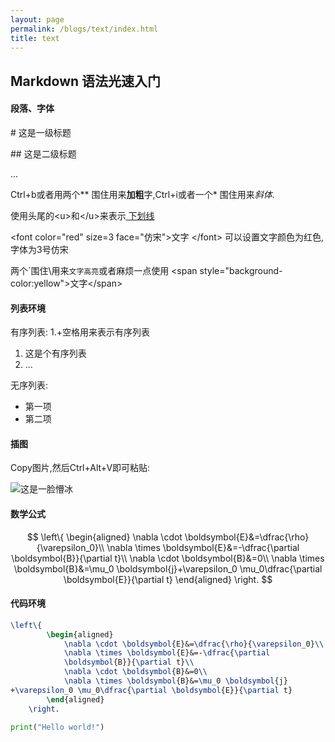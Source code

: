 ```yaml
---
layout: page
permalink: /blogs/text/index.html
title: text
---
```

## Markdown 语法光速入门

#### 段落、字体

\# 这是一级标题

\## 这是二级标题

...

Ctrl+b或者用两个** 围住用来**加粗**字,Ctrl+i或者一个* 围住用来*斜体*.
   
使用头尾的\<u>和\</u>来表示<u> 下划线</u>

\<font color="red" size=3 face="仿宋">文字 \</font>
可以设置文字颜色为红色,字体为3号仿宋

两个\`围住\用来`文字高亮`或者麻烦一点使用
\<span style="background-color:yellow">文字\</span>

#### 列表环境

有序列表:
1.+空格用来表示有序列表

1. 这是个有序列表
2. ...
   
无序列表:

- 第一项
- 第二项


#### 插图

Copy图片,然后Ctrl+Alt+V即可粘贴:

![这是一脸懵冰](2024-01-21-12-43-36.png)


#### 数学公式

$$ 
\left\{
        \begin{aligned}
            \nabla \cdot \boldsymbol{E}&=\dfrac{\rho}{\varepsilon_0}\\
            \nabla \times \boldsymbol{E}&=-\dfrac{\partial \boldsymbol{B}}{\partial t}\\
            \nabla \cdot \boldsymbol{B}&=0\\
            \nabla \times \boldsymbol{B}&=\mu_0 \boldsymbol{j}+\varepsilon_0 \mu_0\dfrac{\partial \boldsymbol{E}}{\partial t}
        \end{aligned}
    \right.
$$


#### 代码环境
```LaTeX
\left\{
        \begin{aligned}
            \nabla \cdot \boldsymbol{E}&=\dfrac{\rho}{\varepsilon_0}\\
            \nabla \times \boldsymbol{E}&=-\dfrac{\partial
            \boldsymbol{B}}{\partial t}\\
            \nabla \cdot \boldsymbol{B}&=0\\
            \nabla \times \boldsymbol{B}&=\mu_0 \boldsymbol{j}
+\varepsilon_0 \mu_0\dfrac{\partial \boldsymbol{E}}{\partial t}
        \end{aligned}
    \right.
```
```Python
print("Hello world!")
```

